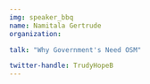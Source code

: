 ```yaml
---
img: speaker_bbq
name: Namitala Gertrude
organization: 

talk: "Why Government's Need OSM"

twitter-handle: TrudyHopeB
---
```


